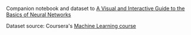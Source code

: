 Companion notebook and dataset to [A Visual and Interactive Guide to the Basics of Neural Networks](https://jalammar.github.io/visual-interactive-guide-basics-neural-networks/)

Dataset source: Coursera's [Machine Learning course](https://www.coursera.org/learn/machine-learning)
